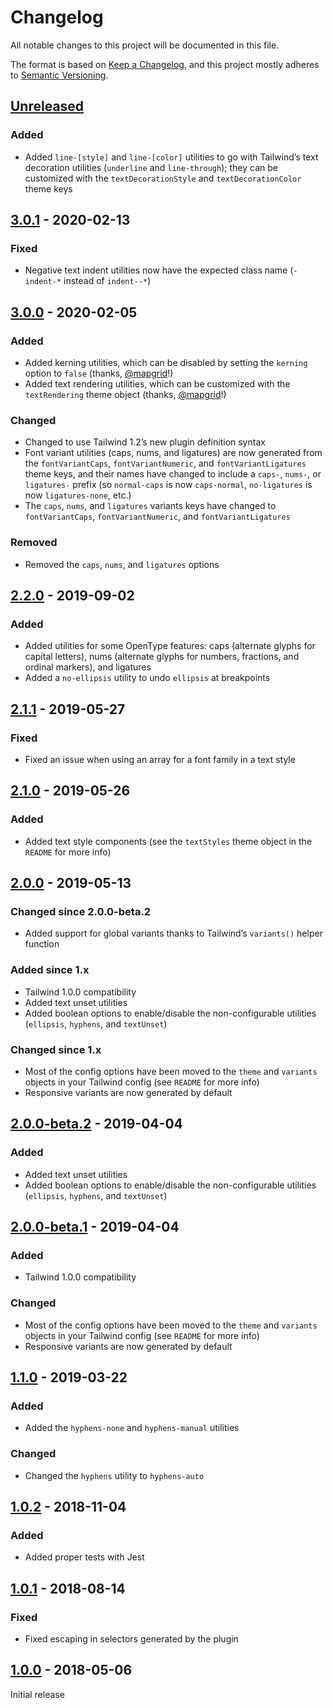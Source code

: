 # Changelog

All notable changes to this project will be documented in this file.

The format is based on [Keep a Changelog](https://keepachangelog.com/en/1.0.0/),
and this project mostly adheres to [Semantic Versioning](https://semver.org/spec/v2.0.0.html).

## [Unreleased]

### Added
- Added `line-[style]` and `line-[color]` utilities to go with Tailwind’s text decoration utilities (`underline` and `line-through`); they can be customized with the `textDecorationStyle` and `textDecorationColor` theme keys

## [3.0.1] - 2020-02-13

### Fixed
- Negative text indent utilities now have the expected class name (`-indent-*` instead of `indent--*`)

## [3.0.0] - 2020-02-05

### Added
- Added kerning utilities, which can be disabled by setting the `kerning` option to `false` (thanks, [@mapgrid](https://github.com/mapgrid)!)
- Added text rendering utilities, which can be customized with the `textRendering` theme object (thanks, [@mapgrid](https://github.com/mapgrid)!)

### Changed
- Changed to use Tailwind 1.2’s new plugin definition syntax
- Font variant utilities (caps, nums, and ligatures) are now generated from the `fontVariantCaps`, `fontVariantNumeric`, and `fontVariantLigatures` theme keys, and their names have changed to include a `caps-`, `nums-`, or `ligatures-` prefix (so `normal-caps` is now `caps-normal`, `no-ligatures` is now `ligatures-none`, etc.)
- The `caps`, `nums`, and `ligatures` variants keys have changed to `fontVariantCaps`, `fontVariantNumeric`, and `fontVariantLigatures`

### Removed
- Removed the `caps`, `nums`, and `ligatures` options

## [2.2.0] - 2019-09-02

### Added
- Added utilities for some OpenType features: caps (alternate glyphs for capital letters), nums (alternate glyphs for numbers, fractions, and ordinal markers), and ligatures
- Added a `no-ellipsis` utility to undo `ellipsis` at breakpoints

## [2.1.1] - 2019-05-27

### Fixed
- Fixed an issue when using an array for a font family in a text style

## [2.1.0] - 2019-05-26

### Added
- Added text style components (see the `textStyles` theme object in the `README` for more info)

## [2.0.0] - 2019-05-13

### Changed since 2.0.0-beta.2
- Added support for global variants thanks to Tailwind’s `variants()` helper function

### Added since 1.x
- Tailwind 1.0.0 compatibility
- Added text unset utilities
- Added boolean options to enable/disable the non-configurable utilities (`ellipsis`, `hyphens`, and `textUnset`)

### Changed since 1.x
- Most of the config options have been moved to the `theme` and `variants` objects in your Tailwind config (see `README` for more info)
- Responsive variants are now generated by default

## [2.0.0-beta.2] - 2019-04-04

### Added
- Added text unset utilities
- Added boolean options to enable/disable the non-configurable utilities (`ellipsis`, `hyphens`, and `textUnset`)

## [2.0.0-beta.1] - 2019-04-04

### Added
- Tailwind 1.0.0 compatibility

### Changed
- Most of the config options have been moved to the `theme` and `variants` objects in your Tailwind config (see `README` for more info)
- Responsive variants are now generated by default

## [1.1.0] - 2019-03-22

### Added
- Added the `hyphens-none` and `hyphens-manual` utilities

### Changed
- Changed the `hyphens` utility to `hyphens-auto`

## [1.0.2] - 2018-11-04

### Added
- Added proper tests with Jest

## [1.0.1] - 2018-08-14

### Fixed
- Fixed escaping in selectors generated by the plugin

## [1.0.0] - 2018-05-06

Initial release

[Unreleased]: https://github.com/benface/tailwindcss-typography/compare/v3.0.1...HEAD
[3.0.1]: https://github.com/benface/tailwindcss-typography/compare/v3.0.0...v3.0.1
[3.0.0]: https://github.com/benface/tailwindcss-typography/compare/v2.2.0...v3.0.0
[2.2.0]: https://github.com/benface/tailwindcss-typography/compare/v2.1.1...v2.2.0
[2.1.1]: https://github.com/benface/tailwindcss-typography/compare/v2.1.0...v2.1.1
[2.1.0]: https://github.com/benface/tailwindcss-typography/compare/v2.0.0...v2.1.0
[2.0.0]: https://github.com/benface/tailwindcss-typography/compare/v2.0.0-beta.2...v2.0.0
[2.0.0-beta.2]: https://github.com/benface/tailwindcss-typography/compare/v2.0.0-beta.1...v2.0.0-beta.2
[2.0.0-beta.1]: https://github.com/benface/tailwindcss-typography/compare/v1.1.0...v2.0.0-beta.1
[1.1.0]: https://github.com/benface/tailwindcss-typography/compare/v1.0.2...v1.1.0
[1.0.2]: https://github.com/benface/tailwindcss-typography/compare/v1.0.1...v1.0.2
[1.0.1]: https://github.com/benface/tailwindcss-typography/compare/v1.0.0...v1.0.1
[1.0.0]: https://github.com/benface/tailwindcss-typography/releases/tag/v1.0.0
